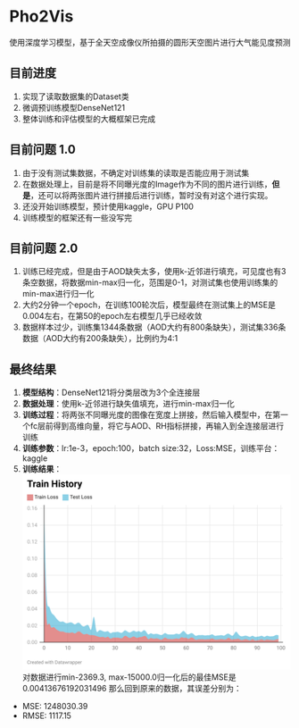 # Pho2Vis
使用深度学习模型，基于全天空成像仪所拍摄的圆形天空图片进行大气能见度预测

## 目前进度
1. 实现了读取数据集的Dataset类
2. 微调预训练模型DenseNet121
3. 整体训练和评估模型的大概框架已完成

## 目前问题 1.0
1. 由于没有测试集数据，不确定对训练集的读取是否能应用于测试集
2. 在数据处理上，目前是将不同曝光度的Image作为不同的图片进行训练，**但是**，还可以将两张图片进行拼接后进行训练，暂时没有对这个进行实现。
3. 还没开始训练模型，预计使用kaggle，GPU P100
4. 训练模型的框架还有一些没写完

## 目前问题 2.0
1. 训练已经完成，但是由于AOD缺失太多，使用k-近邻进行填充，可见度也有3条空数据，将数据min-max归一化，范围是0-1，对测试集也使用训练集的min-max进行归一化
2. 大约2分钟一个epoch，在训练100轮次后，模型最终在测试集上的MSE是0.004左右，在第50的epoch左右模型几乎已经收敛
3. 数据样本过少，训练集1344条数据（AOD大约有800条缺失），测试集336条数据（AOD大约有200条缺失），比例约为4:1

## 最终结果
1. **模型结构**：DenseNet121将分类层改为3个全连接层
2. **数据处理**：使用k-近邻进行缺失值填充，进行min-max归一化
3. **训练过程**：将两张不同曝光度的图像在宽度上拼接，然后输入模型中，在第一个fc层前得到高维向量，将它与AOD、RH指标拼接，再输入到全连接层进行训练
4. **训练参数**：lr:1e-3，epoch:100，batch size:32，Loss:MSE，训练平台：kaggle
5. **训练结果**：![image](results/train_history.png)
  对数据进行min-2369.3, max-15000.0归一化后的最佳MSE是0.00413676192031496
  那么回到原来的数据，其误差分别为：
- MSE: 1248030.39
- RMSE: 1117.15
